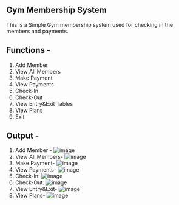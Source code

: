 ## Gym Membership System

This is a Simple Gym membership system used for checking in the members and payments.

## Functions -
1. Add Member
2. View All Members
3. Make Payment
4. View Payments
5. Check-In
6. Check-Out
7. View Entry&Exit Tables
8. View Plans
9. Exit
## Output - 
1. Add Member -
   ![image](https://github.com/user-attachments/assets/a2d8c402-63eb-41b8-9745-74f044bafeb3)
2. View All Members-
   ![image](https://github.com/user-attachments/assets/7a2585cd-b5c9-4db8-8b29-5a8f44d7edda)
3. Make Payment-
   ![image](https://github.com/user-attachments/assets/d300b563-c329-4153-a0eb-ebd5066974af)
4. View Payments-
   ![image](https://github.com/user-attachments/assets/968af7be-9616-4cfa-b716-a2bc7503a9f3)
5. Check-In:
   ![image](https://github.com/user-attachments/assets/04467fc1-c178-44ae-96cd-f4ebd5e1bcdf)
6. Check-Out:
   ![image](https://github.com/user-attachments/assets/9be1bed3-b973-418c-a787-b180570f1033)
7.  View Entry&Exit-
   ![image](https://github.com/user-attachments/assets/7f6d8c72-b40f-4120-afee-e84d912cea28)
8. View Plans-
   ![image](https://github.com/user-attachments/assets/7111ba92-d5c4-414a-9bdd-9933f8b84736)


   


